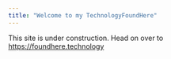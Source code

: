 ```yaml
---
title: "Welcome to my TechnologyFoundHere"
---
```


This site is under construction. Head on over to https://foundhere.technology
